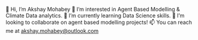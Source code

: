 
👋 Hi, I’m Akshay Mohabey
👀 I’m interested in Agent Based Modelling & Climate Data analytics.
🌱 I’m currently learning Data Science skills.
👯 I’m looking to collaborate on agent based modelling projects!
📫 You can reach me at akshay.mohabey@outlook.com

<!--
**akshaymohabey/akshaymohabey** is a ✨ _special_ ✨ repository because its `README.md` (this file) appears on your GitHub profile.
-->
